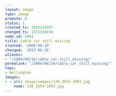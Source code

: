 ```yaml
---
layout: image
type: image
promote: 0
status: 1
created_ts: 1092143497
changed_ts: 1372159434
node_id: 1093
title: Cable car still missing
created: '2004-08-10'
changed: '2013-06-25'
aliases:
- "/2004/08/10/cable_car_still_missing/"
permalink: "/2004/08/10/cable_car_still_missing/"
tags:
- Wellington
images:
- - src: image/images/130_3054-1093.jpg
    name: 130_3054-1093.jpg
---
```


